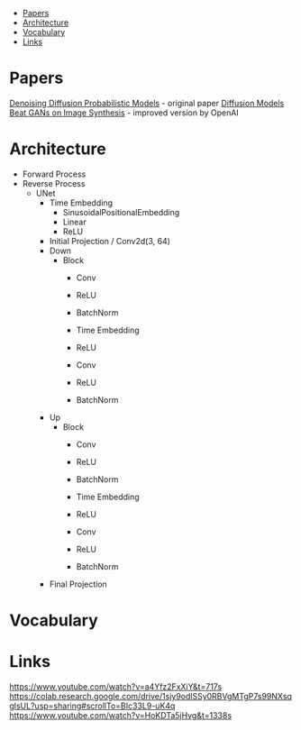 - [Papers](#papers)
- [Architecture](#architecture)
- [Vocabulary](#vocabulary)
- [Links](#links)

# Papers

[Denoising Diffusion Probabilistic Models](https://arxiv.org/pdf/2006.11239.pdf) - original paper
[Diffusion Models Beat GANs on Image Synthesis](https://arxiv.org/pdf/2105.05233.pdf) - improved version by OpenAI

# Architecture

- Forward Process
- Reverse Process
  - UNet
    - Time Embedding
      - SinusoidalPositionalEmbedding
      - Linear
      - ReLU
    - Initial Projection / Conv2d(3, 64)
    - Down
      - Block
        - Conv
        - ReLU
        - BatchNorm

        - Time Embedding
        - ReLU

        - Conv
        - ReLU
        - BatchNorm
    - Up
      - Block
        - Conv
        - ReLU
        - BatchNorm

        - Time Embedding
        - ReLU

        - Conv
        - ReLU
        - BatchNorm
    - Final Projection

# Vocabulary

# Links

https://www.youtube.com/watch?v=a4Yfz2FxXiY&t=717s
https://colab.research.google.com/drive/1sjy9odlSSy0RBVgMTgP7s99NXsqglsUL?usp=sharing#scrollTo=BIc33L9-uK4q
https://www.youtube.com/watch?v=HoKDTa5jHvg&t=1338s
